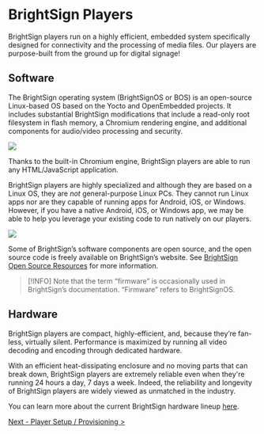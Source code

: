# BrightSign Players

BrightSign players run on a highly efficient, embedded system specifically designed for connectivity and the processing of media files. Our players are purpose-built from the ground up for digital signage!

## Software

The BrightSign operating system (BrightSignOS or BOS) is an open-source Linux-based OS based on the Yocto and OpenEmbedded projects. It includes substantial BrightSign modifications that include a read-only root filesystem in flash memory, a Chromium rendering engine, and additional components for audio/video processing and security.

![](./attachments/image-20230626-152212.png)

Thanks to the built-in Chromium engine, BrightSign players are able to run any HTML/JavaScript application.

BrightSign players are highly specialized and although they are based on a Linux OS, they are *not* general-purpose Linux PCs. They cannot run Linux apps nor are they capable of running apps for Android, iOS, or Windows. However, if you have a native Android, iOS, or Windows app, we may be able to help you leverage your existing code to run natively on our players.

![](./attachments/image-20230224-203455.png)

Some of BrightSign’s software components are open source, and the open source code is freely available on BrightSign’s website. See [BrightSign Open Source Resources](https://brightsign.atlassian.net/wiki/spaces/DOC/pages/2378039297/BrightSign+Open+Source+Resources) for more information.

> [!INFO]
> Note that the term “firmware” is occasionally used in BrightSign’s documentation. “Firmware” refers to BrightSignOS.

## Hardware

BrightSign players are compact, highly-efficient, and, because they’re fan-less, virtually silent. Performance is maximized by running all video decoding and encoding through dedicated hardware.

With an efficient heat-dissipating enclosure and no moving parts that can break down, BrightSign players are extremely reliable even when they're running 24 hours a day, 7 days a week. Indeed, the reliability and longevity of BrightSign players are widely viewed as unmatched in the industry.

You can learn more about the current BrightSign hardware lineup [here](https://www.brightsign.biz/digital-signage-products).

[Next - Player Setup / Provisioning >](../brightsign-partner-packet/player-setup-provisioning.md)
